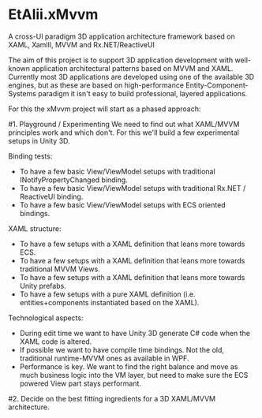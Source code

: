 # EtAlii.xMvvm
A cross-UI paradigm 3D application architecture framework based on XAML, XamlIl, MVVM and Rx.NET/ReactiveUI

The aim of this project is to support 3D application development with well-known application architectural patterns based on MVVM and XAML. Currently most 3D applications are developed using one of the available 3D engines, but as these are based on high-performance Entity-Component-Systems paradigm it isn't easy to build professional, layered applications.

For this the xMvvm project will start as a phased approach:

#1. Playground / Experimenting
We need to find out what XAML/MVVM principles work and which don't. For this we'll build a few experimental setups in Unity 3D.

Binding tests: 
- To have a few basic View/ViewModel setups with traditional INotifyPropertyChanged binding.
- To have a few basic View/ViewModel setups with traditional Rx.NET / ReactiveUI binding.
- To have a few basic View/ViewModel setups with ECS oriented bindings.

XAML structure:
- To have a few setups with a XAML definition that leans more towards ECS.
- To have a few setups with a XAML definition that leans more towards traditional MVVM Views.
- To have a few setups with a XAML definition that leans more towards Unity prefabs.
- To have a few setups with a pure XAML definition (i.e. entities+components instantiated based on the XAML).

Technological aspects:
- During edit time we want to have Unity 3D generate C# code when the XAML code is altered.
- If possible we want to have compile time bindings. Not the old, traditional runtime-MVVM ones as available in WPF.
- Performance is key. We want to find the right balance and move as much business logic into the VM layer, but need to make sure the ECS powered View part stays performant. 

#2. Decide on the best fitting ingredients for a 3D XAML/MVVM architecture.
